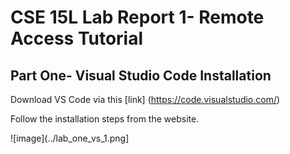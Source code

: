 # **CSE 15L Lab Report 1- Remote Access Tutorial**

## Part One- Visual Studio Code Installation

Download VS Code via this [link] (https://code.visualstudio.com/)

Follow the installation steps from the website.

![image](../lab_one_vs_1.png]

